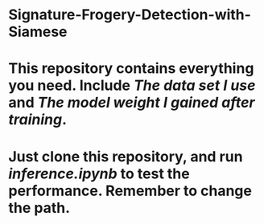 # Signature-Frogery-Detection-with-Siamese

# This repository contains everything you need. Include *The data set I use* and *The model weight I gained after training*.

# Just clone this repository, and run *inference.ipynb* to test the performance. Remember to change the path.
